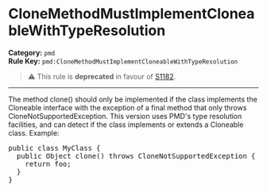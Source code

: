 # CloneMethodMustImplementCloneableWithTypeResolution
**Category:** `pmd`<br/>
**Rule Key:** `pmd:CloneMethodMustImplementCloneableWithTypeResolution`<br/>
> :warning: This rule is **deprecated** in favour of [S1182](https://rules.sonarsource.com/java/RSPEC-1182).

-----

The method clone() should only be implemented if the class implements the Cloneable interface with the exception
of a final method that only throws CloneNotSupportedException. This version uses PMD's type resolution facilities,
and can detect if the class implements or extends a Cloneable class. Example:
<pre>
public class MyClass {
  public Object clone() throws CloneNotSupportedException {
    return foo;
  }
}
</pre>
